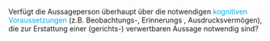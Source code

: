 Verfügt die Aussageperson überhaupt über die notwendigen <span style="color:rgb(0, 176, 240)">kognitiven Voraussetzungen</span> (z.B. Beobachtungs-, Erinnerungs , Ausdrucksvermögen), die zur Erstattung einer (gerichts-) verwertbaren Aussage notwendig sind?